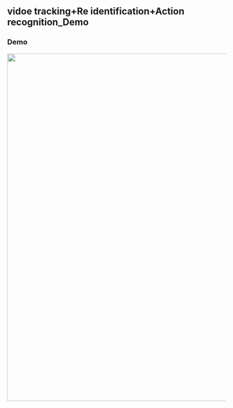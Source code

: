 ## vidoe tracking+Re identification+Action recognition_Demo

### Demo

<div align="center">
  <img src="tracking_action_trcognition.gif" width="800px"/>
</div>
